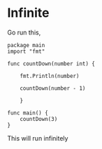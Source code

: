 # Infinite

Go run this,


	package main
	import "fmt"

	func countDown(number int) {

		fmt.Println(number)

		countDown(number - 1)

		}

	func main() {
		countDown(3)
	}

This will run infinitely

